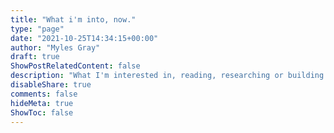 ```yaml
---
title: "What i'm into, now."
type: "page"
date: "2021-10-25T14:34:15+00:00"
author: "Myles Gray"
draft: true
ShowPostRelatedContent: false
description: "What I'm interested in, reading, researching or building right now."
disableShare: true
comments: false
hideMeta: true
ShowToc: false
---
```

